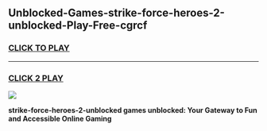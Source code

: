 
## Unblocked-Games-strike-force-heroes-2-unblocked-Play-Free-cgrcf
<h3>
<a href="https://premium76.site?title=strike-force-heroes-2-unblocked&ref=17A">CLICK TO PLAY</a></h3>
<hr>

<h3>
<a href="https://premium76.site?title=strike-force-heroes-2-unblocked&ref=17A">CLICK 2 PLAY</a>
  
</h3>

<a href="https://premium76.site?title=strike-force-heroes-2-unblocked&ref=17A"><img src="https://clearcache.store/games.png"></a>


**strike-force-heroes-2-unblocked games unblocked: Your Gateway to Fun and Accessible Online Gaming**

